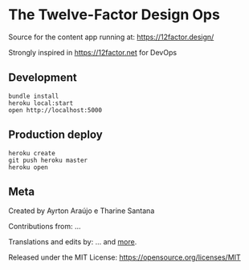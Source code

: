 The Twelve-Factor Design Ops
=====================

Source for the content app running at: https://12factor.design/

Strongly inspired in https://12factor.net for DevOps

Development
-----------

    bundle install
    heroku local:start
    open http://localhost:5000

Production deploy
-----------------

    heroku create
    git push heroku master
    heroku open

Meta
----

Created by Ayrton Araújo e Tharine Santana

Contributions from: ...

Translations and edits by:
...
and [more](https://github.com/heroku/12factor/graphs/contributors).

Released under the MIT License:
https://opensource.org/licenses/MIT

